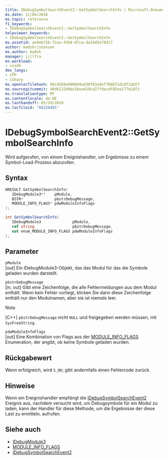 ```yaml
---
title: IDebugSymbolSearchEvent2::GetSymbolSearchInfo | Microsoft-Dokumentation
ms.date: 11/04/2016
ms.topic: reference
f1_keywords:
- IDebugSymbolSearchEvent2::GetSymbolSearchInfo
helpviewer_keywords:
- IDebugSymbolSearchEvent2::GetSymbolSearchInfo
ms.assetid: ae9eb72b-f2aa-43b8-87ca-da19d2e78d17
author: madskristensen
ms.author: madsk
manager: jillfra
ms.workload:
- vssdk
dev_langs:
- CPP
- CSharp
ms.openlocfilehash: 9dcd584e600849ad30f83adef768671dc8f2ab57
ms.sourcegitcommit: 40d612240dc5bea418cd27fdacdf85ea177e2df3
ms.translationtype: MT
ms.contentlocale: de-DE
ms.lasthandoff: 05/29/2019
ms.locfileid: "66320401"
---
```

# <a name="idebugsymbolsearchevent2getsymbolsearchinfo"></a>IDebugSymbolSearchEvent2::GetSymbolSearchInfo
Wird aufgerufen, von einem Ereignishandler, um Ergebnisse zu einem Symbol-Load-Prozess abzurufen.

## <a name="syntax"></a>Syntax

```cpp
HRESULT GetSymbolSearchInfo(
   IDebugModule3**    pModule,
   BSTR*              pbstrDebugMessage,
   MODULE_INFO_FLAGS* pdwModuleInfoFlags
);
```

```csharp
int GetSymbolSearchInfo(
   IDebugModule3              pModule,
   ref string                 pbstrDebugMessage,
   out enum_MODULE_INFO_FLAGS pdwModuleInfoFlags
);
```

## <a name="parameters"></a>Parameter
`pModule`\
[out] Ein IDebugModule3-Objekt, das das Modul für das die Symbole geladen wurden darstellt.

`pbstrDebugMessage`\
[in, out] Gibt eine Zeichenfolge, die alle Fehlermeldungen aus dem Modul enthält. Wenn kein Fehler vorliegt, klicken Sie dann diese Zeichenfolge enthält nur den Modulnamen, aber sie ist niemals leer.

> [!NOTE]
> [C++] `pbstrDebugMessage` nicht `NULL` und freigegeben werden müssen, mit `SysFreeString`.

`pdwModuleInfoFlags`\
[out] Eine Kombination von Flags aus der [MODULE_INFO_FLAGS](../../../extensibility/debugger/reference/module-info-flags.md) Enumeration, der angibt, ob keine Symbole geladen wurden.

## <a name="return-value"></a>Rückgabewert
 Wenn erfolgreich, wird `S_OK`; gibt andernfalls einen Fehlercode zurück.

## <a name="remarks"></a>Hinweise
 Wenn ein Ereignishandler empfängt die [IDebugSymbolSearchEvent2](../../../extensibility/debugger/reference/idebugsymbolsearchevent2.md) Ereignis aus, nachdem versucht wird, um Debugsymbole für ein Modul zu laden, kann der Handler für diese Methode, um die Ergebnisse der diese Last zu ermitteln, aufrufen.

## <a name="see-also"></a>Siehe auch
- [IDebugModule3](../../../extensibility/debugger/reference/idebugmodule3.md)
- [MODULE_INFO_FLAGS](../../../extensibility/debugger/reference/module-info-flags.md)
- [IDebugSymbolSearchEvent2](../../../extensibility/debugger/reference/idebugsymbolsearchevent2.md)